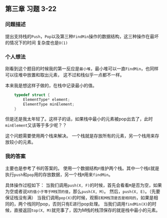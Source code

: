## 第三章 习题 3-22

### 问题描述

提出支持栈的`Push`，`Pop`以及第三种`FindMin`操作的数据结构，这三种操作在最坏的情况下的时间
复杂度也是`O(1)`

### 个人想法

刚看到这个题目的时候我的第一反应是`最小堆`，最小堆可以一直`FindMin`，也同样可以往堆中放置和取出元素，
这不过和栈似乎一点都不一样。

本来我是想这样子做的，在栈中记录最小的值。
```c
    typedef struct {
        ElementType* element;
        ElementType minElement;
    }
```
但是还是我太年轻了。这样子的话，如果栈中最小的元素被pop出去了，此时`minElement`又该等于多少呢？？

这个问题需要使用两个栈来解决。
一个栈就是存放所有的元素，另一个栈用来存放较小的元素。

### 我的答案

主要也是参考了书的答案的。
使用一个数据结构`F`维护两个栈。其中一个栈`E`就是执行`push`和`pop`用的存放数据，另一个栈`M`用来`findMin`。

具体操作过程如下：
当我们调用`push(X, F)`的时候，首先会看看`M`是否为空，如果为空或者说`X的值小于等于M栈顶的值`，那么`push(X, M)`。
然后，`push(X, E)`。（先要保证栈没有满）
当我们调用`pop(X)`的时候，观察`E和M栈顶是否是相同的`，如果是相同的，两个栈同时pop，否则只有E进行pop处理。
当我们调用`findMin(X)`的时候，直接返回`top(X, M)`就完事了，因为M栈的栈顶保存的就是栈中最小的元素。



